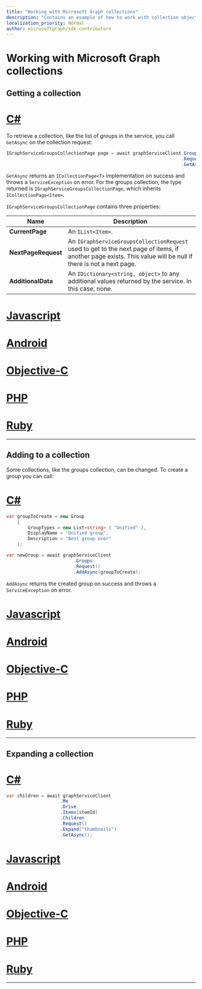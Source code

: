 ```yaml
---
title: "Working with Microsoft Graph collections"
description: "Contains an example of how to work with collection objects returned by Microsoft Graph."
localization_priority: Normal
author: microsoftgraph/sdk-contributors
---
```


# Working with Microsoft Graph collections

## Getting a collection

# [C#](#tab/CS)

To retrieve a collection, like the list of groups in the service, you call `GetAsync` on the collection request:

```csharp
IGraphServiceGroupsCollectionPage page = await graphServiceClient.Groups
	                											 .Request()
	                											 .GetAsync();
```

`GetAsync` returns an `ICollectionPage<T>` implementation on success and throws a `ServiceException` on error. For the groups collection, the type returned is `IGraphServiceGroupsCollectionPage`, which inherits `ICollectionPage<Item>`.

`IGraphServiceGroupsCollectionPage` contains three properties:

|Name                |Description                                                                                                                                                  |
|--------------------|-------------------------------------------------------------------------------------------------------------------------------------------------------------|
|**CurrentPage**     |An `IList<Item>`.                                                                                                                                            |
|**NextPageRequest** |An `IGraphServiceGroupsCollectionRequest` used to get to the next page of items, if another page exists. This value will be null if there is not a next page.|
|**AdditionalData**    |An `IDictionary<string, object>` to any additional values returned by the service. In this case, none.

# [Javascript](#tab/Javascript)

<!-- TODO -->

# [Android](#tab/Android)

<!-- TODO -->

# [Objective-C](#tab/Objective-C)

<!-- TODO -->

# [PHP](#tab/PHP)

<!-- TODO -->

# [Ruby](#tab/Ruby)

<!-- TODO -->

---

## Adding to a collection

Some collections, like the groups collection, can be changed. To create a group you can call:

# [C#](#tab/CS)

```csharp
var groupToCreate = new Group
    {
		GroupTypes = new List<string> { "Unified" },
		DisplayName = "Unified group",
		Description = "Best group ever"
	};

var newGroup = await graphServiceClient
                         .Groups
						 .Request()
						 .AddAsync(groupToCreate);
```

`AddAsync` returns the created group on success and throws a `ServiceException` on error.

# [Javascript](#tab/Javascript)

<!-- TODO -->

# [Android](#tab/Android)

<!-- TODO -->

# [Objective-C](#tab/Objective-C)

<!-- TODO -->

# [PHP](#tab/PHP)

<!-- TODO -->

# [Ruby](#tab/Ruby)

<!-- TODO -->

---

## Expanding a collection

# [C#](#tab/CS)

```csharp
var children = await graphServiceClient
                    .Me
                    .Drive
					.Items[itemId]
					.Children
					.Request()
					.Expand("thumbnails")
                    .GetAsync();
```

# [Javascript](#tab/Javascript)

<!-- TODO -->

# [Android](#tab/Android)

<!-- TODO -->

# [Objective-C](#tab/Objective-C)

<!-- TODO -->

# [PHP](#tab/PHP)

<!-- TODO -->

# [Ruby](#tab/Ruby)

<!-- TODO -->

---